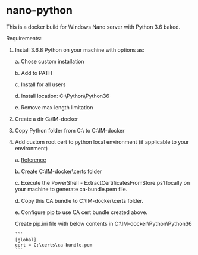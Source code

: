 # nano-python
This is a docker build for Windows Nano server with Python 3.6 baked.

Requirements:

1. Install 3.6.8 Python on your machine with options as:

    a. Chose custom installation
    
    b. Add to PATH
    
    c. Install for all users
    
    d. Install location: C:\Python\Python36
    
    e. Remove max length limitation
2. Create a dir C:\IM-docker
3. Copy Python folder from C:\ to C:\IM-docker
4. 	Add custom root cert to python local environment (if applicable to your environment)

	a. [Reference](https://stackoverflow.com/questions/39356413/how-to-add-a-custom-ca-root-certificate-to-the-ca-store-used-by-pip-in-windows)

    b. Create C:\IM-docker\certs folder

	c. Execute the PowerShell - ExtractCertificatesFromStore.ps1 locally on your machine to generate ca-bundle.pem file.

    d. Copy this CA bundle to C:\IM-docker\certs folder.

    e. Configure pip to use CA cert bundle created above.

	Create pip.ini file with below contents in C:\IM-docker\Python\Python36
		
		```
        [global]
		cert = C:\certs\ca-bundle.pem
        ```
    
